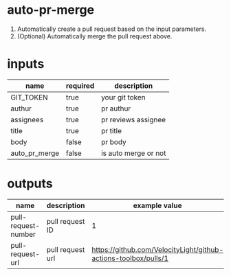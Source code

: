 # auto-pr-merge
1. Automatically create a pull request based on the input parameters.
2. (Optional) Automatically merge the pull request above.

# inputs
| name | required | description |
|-----|---------|------------|
| GIT_TOKEN | true | your git token
| authur | true | pr authur
| assignees | true| pr reviews assignee 
| title | true | pr title
| body | false | pr body
| auto_pr_merge | false | is auto merge or not

# outputs
| name | description | example value |
|-----|---------|------------|
| pull-request-number | pull request ID | 1
| pull-request-url | pull request url | https://github.com/VelocityLight/github-actions-toolbox/pulls/1
